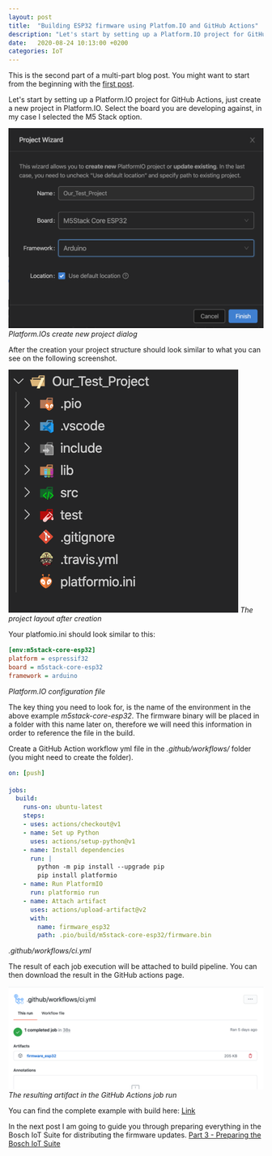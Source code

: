 ```yaml
---
layout: post
title:  "Building ESP32 firmware using Platfom.IO and GitHub Actions"
description: "Let's start by setting up a Platform.IO project for GitHub Actions, just create a new project in Platform.IO. Select the board you are developing against, in my case I selected the M5 Stack option."
date:   2020-08-24 10:13:00 +0200
categories: IoT
---
```


This is the second part of a multi-part blog post. You might want to start from the beginning with the [first post][Part 1].

Let's start by setting up a Platform.IO project for GitHub Actions, just create a new project in Platform.IO. Select the board you are developing against, in my case I selected the M5 Stack option.

![](../assets/platform_io/create_new_project.png)
*Platform.IOs create new project dialog*

After the creation your project structure should look similar to what you can see on the following screenshot.

![](../assets/platform_io/project_layout_after_creation.png)
*The project layout after creation*

Your platfomio.ini should look similar to this:

```ini
[env:m5stack-core-esp32]
platform = espressif32
board = m5stack-core-esp32
framework = arduino
```
*Platform.IO configuration file*

The key thing you need to look for, is the name of the environment in the above example *m5stack-core-esp32*. The firmware binary will be placed in a folder with this name later on, therefore we will need this information in order to reference the file in the build.

Create a GitHub Action workflow yml file in the *.github/workflows/* folder (you might need to create the folder). 

```yaml
on: [push]

jobs:
  build:
    runs-on: ubuntu-latest
    steps:
    - uses: actions/checkout@v1
    - name: Set up Python
      uses: actions/setup-python@v1
    - name: Install dependencies
      run: |
        python -m pip install --upgrade pip
        pip install platformio
    - name: Run PlatformIO
      run: platformio run
    - name: Attach artifact
      uses: actions/upload-artifact@v2
      with:
        name: firmware_esp32
        path: .pio/build/m5stack-core-esp32/firmware.bin
```
*.github/workflows/ci.yml*

The result of each job execution will be attached to build pipeline. You can then download the result in the GitHub actions page.

![](../assets/platform_io/github_actions_result.png)
*The resulting artifact in the GitHub Actions job run*

You can find the complete example with build here: [Link][Sources]

In the next post I am going to guide you through preparing everything in the Bosch IoT Suite for distributing the firmware updates. [Part 3 - Preparing the Bosch IoT Suite][Part 3]

[Sources]: https://github.com/cgrotz/esp32-platformio-example
[Platform.IO GitHub Actions]: https://docs.platformio.org/en/latest/integration/ci/github-actions.html
[Part 3]: /2020-08-25-esp32_ci_cd_part3
[Part 1]: /2020-08-23-esp32_ci_cd_part1